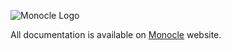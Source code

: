 ![Monocle Logo](https://raw.github.com/optics-dev/Monocle/master/logo/full-logo/m-transparent-color-file.png)<br>

All documentation is available on [Monocle](http://optics-dev.github.io/Monocle/) website.
